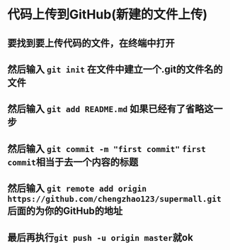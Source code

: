 # 代码上传到GitHub(新建的文件上传)

## 要找到要上传代码的文件，在终端中打开

## 然后输入 `git init` 在文件中建立一个.git的文件名的文件

## 然后输入 `git add README.md` 如果已经有了省略这一步

## 然后输入 `git commit -m "first commit"` `first commit`相当于去一个内容的标题

## 然后输入 `git remote add origin https://github.com/chengzhao123/supermall.git` 后面的为你的GitHub的地址

## 最后再执行`git push -u origin master`就ok


